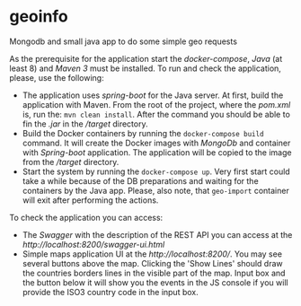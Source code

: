 # geoinfo
Mongodb and small java app to do some simple geo requests

As the prerequisite for the application start the *docker-compose*, *Java* (at least 8) and *Maven 3* must be installed.
To run and check the application, please, use the following:

* The application uses *spring-boot* for the Java server. At first, build the application with Maven. From the root of 
the project, where the *pom.xml* is, run the: `mvn clean install`. After the command you should be able to fin the 
*.jar* in the */target* directory.
* Build the Docker containers by running the `docker-compose build` command. It will create the Docker images with 
*MongoDb* and container with *Spring-boot* application. The application will be copied to the image from the */target*
directory.
* Start the system by running the `docker-compose up`. Very first start could take a while because of the DB 
preparations and waiting for the containers by the Java app. Please, also note, that `geo-import` container will exit 
after performing the actions.

To check the application you can access:
 * The *Swagger* with the description of the REST API you can access at the *http://localhost:8200/swagger-ui.html*
 * Simple maps application UI at the *http://localhost:8200/*. You may see several buttons above the map. Clicking the 
 'Show Lines' should draw the countries borders lines in the visible part of the map. Input box and the button below it
 will show you the events in the JS console if you will provide the ISO3 country code in the input box.